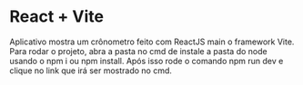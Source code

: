 # React + Vite

Aplicativo mostra um crônometro feito com ReactJS main o framework Vite.
Para rodar o projeto, abra a pasta no cmd de instale a pasta do node usando o npm i ou npm install.
Após isso rode o comando npm run dev e clique no link que irá ser mostrado no cmd.
